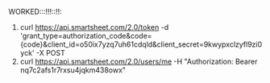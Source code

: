 WORKED:::!!!::!!:

1. curl https://api.smartsheet.com/2.0/token
-d 'grant_type=authorization_code&code={code}&client_id=o50ix7yzq7uh61cdqld&client_secret=9kwypxclzyfl9zi0yck'
-X POST
2. curl https://api.smartsheet.com/2.0/users/me
-H "Authorization: Bearer nq7c2afs1r7rxsu4jqkm438owx"

